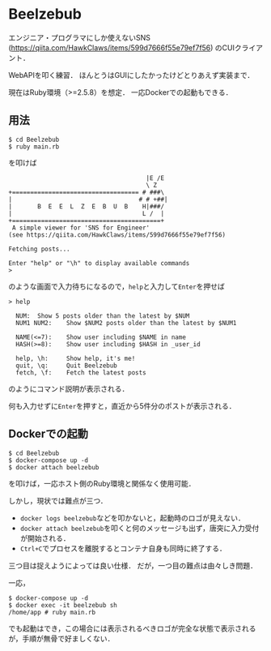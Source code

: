 # Beelzebub

エンジニア・プログラマにしか使えないSNS (https://qiita.com/HawkClaws/items/599d7666f55e79ef7f56) のCUIクライアント．

WebAPIを叩く練習．
ほんとうはGUIにしたかったけどとりあえず実装まで．

現在はRuby環境（>=2.5.8）を想定．
一応Dockerでの起動もできる．

## 用法

```
$ cd Beelzebub
$ ruby main.rb
```
を叩けば
```
                                      |E /E
                                      \ Z
+=================================== # ###\
|                                   # # +##|
|       B  E  E  L  Z  E  B  U  B    H|###/
|                                    L /  |
+=========================================+
 A simple viewer for 'SNS for Engineer'
(see https://qiita.com/HawkClaws/items/599d7666f55e79ef7f56)

Fetching posts...

Enter "help" or "\h" to display available commands
>
```
のような画面で入力待ちになるので，`help`と入力して`Enter`を押せば
```
> help

  NUM:  Show 5 posts older than the latest by $NUM
  NUM1 NUM2:    Show $NUM2 posts older than the latest by $NUM1

  NAME(<=7):    Show user including $NAME in name
  HASH(>=8):    Show user including $HASH in _user_id

  help, \h:     Show help, it's me!
  quit, \q:     Quit Beelzebub
  fetch, \f:    Fetch the latest posts
```
のようにコマンド説明が表示される．

何も入力せずに`Enter`を押すと，直近から5件分のポストが表示される．

## Dockerでの起動

```
$ cd Beelzebub
$ docker-compose up -d
$ docker attach beelzebub
```
を叩けば，一応ホスト側のRuby環境と関係なく使用可能．

しかし，現状では難点が三つ．
- `docker logs beelzebub`などを叩かないと，起動時のロゴが見えない．
- `docker attach beelzebub`を叩くと何のメッセージも出ず，唐突に入力受付が開始される．
- `Ctrl+C`でプロセスを離脱するとコンテナ自身も同時に終了する．

三つ目は捉えようによっては良い仕様．
だが，一つ目の難点は由々しき問題．

一応，
```
$ docker-compose up -d
$ docker exec -it beelzebub sh
/home/app # ruby main.rb
```
でも起動はでき，この場合には表示されるべきロゴが完全な状態で表示されるが，手順が無骨で好ましくない．
